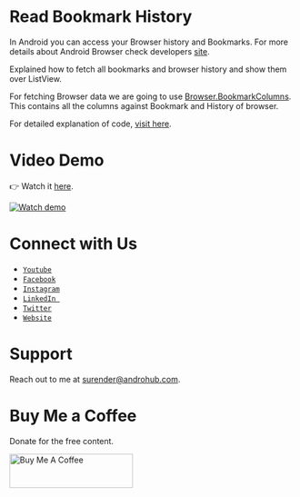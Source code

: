 # Read Bookmark History
In Android you can access your Browser history and Bookmarks. For more details about Android Browser check developers [site](http://developer.android.com/reference/android/provider/Browser.html).

Explained how to fetch all bookmarks and browser history and show them over ListView.

For fetching Browser data we are going to use [Browser.BookmarkColumns](http://developer.android.com/reference/android/provider/Browser.BookmarkColumns.html). This contains all the columns against Bookmark and History of browser.

For detailed explanation of code, [visit here](http://www.androhub.com/android-history-bookmark/).

# Video Demo
👉 Watch it <a href="https://youtu.be/xC5d6WLaQlY">here</a>.
<br>

[![Watch demo](http://i3.ytimg.com/vi/xC5d6WLaQlY/hqdefault.jpg)](https://youtu.be/xC5d6WLaQlY)

# Connect with Us
- <a href="https://www.youtube.com/channel/@Androhub" target="_blank">`Youtube`</a>
- <a href="https://www.facebook.com/androhubtutorial/" target="_blank">`Facebook`</a>
- <a href="https://www.instagram.com/androhub_tutorial" target="_blank">`Instagram`</a>
- <a href="https://www.linkedin.com/in/surender-kumar-681472a8?originalSubdomain=in" target="_blank">`LinkedIn `</a>
- <a href="https://twitter.com/sonusurender0/" target="_blank">`Twitter`</a>
- <a href="http://www.androhub.com/" target="_blank">`Website`</a>

# Support
Reach out to me at surender@androhub.com.

# Buy Me a Coffee
Donate for the free content.

<a href="https://www.buymeacoffee.com/androhub" target="_blank"><img src="https://cdn.buymeacoffee.com/buttons/v2/default-yellow.png" alt="Buy Me A Coffee" style="height: 60px !important;width: 217px !important;" ></a>
